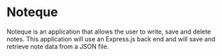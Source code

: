 # Noteque

Noteque is an application that allows the user to write, save and delete notes. This application will use an Express.js back end and will save and retrieve note data from a JSON file.
